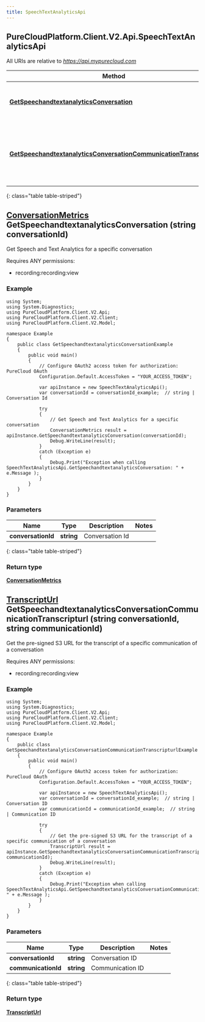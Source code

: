 ```yaml
---
title: SpeechTextAnalyticsApi
---
```

## PureCloudPlatform.Client.V2.Api.SpeechTextAnalyticsApi

All URIs are relative to *https://api.mypurecloud.com*

| Method | HTTP request | Description |
| ------------- | ------------- | ------------- |
| [**GetSpeechandtextanalyticsConversation**](SpeechTextAnalyticsApi.html#getspeechandtextanalyticsconversation) | **GET** /api/v2/speechandtextanalytics/conversations/{conversationId} | Get Speech and Text Analytics for a specific conversation |
| [**GetSpeechandtextanalyticsConversationCommunicationTranscripturl**](SpeechTextAnalyticsApi.html#getspeechandtextanalyticsconversationcommunicationtranscripturl) | **GET** /api/v2/speechandtextanalytics/conversations/{conversationId}/communications/{communicationId}/transcripturl | Get the pre-signed S3 URL for the transcript of a specific communication of a conversation |
{: class="table table-striped"}

<a name="getspeechandtextanalyticsconversation"></a>

## [**ConversationMetrics**](ConversationMetrics.html) GetSpeechandtextanalyticsConversation (string conversationId)



Get Speech and Text Analytics for a specific conversation



Requires ANY permissions: 

* recording:recording:view

### Example
```{"language":"csharp"}
using System;
using System.Diagnostics;
using PureCloudPlatform.Client.V2.Api;
using PureCloudPlatform.Client.V2.Client;
using PureCloudPlatform.Client.V2.Model;

namespace Example
{
    public class GetSpeechandtextanalyticsConversationExample
    {
        public void main()
        { 
            // Configure OAuth2 access token for authorization: PureCloud OAuth
            Configuration.Default.AccessToken = "YOUR_ACCESS_TOKEN";

            var apiInstance = new SpeechTextAnalyticsApi();
            var conversationId = conversationId_example;  // string | Conversation Id

            try
            { 
                // Get Speech and Text Analytics for a specific conversation
                ConversationMetrics result = apiInstance.GetSpeechandtextanalyticsConversation(conversationId);
                Debug.WriteLine(result);
            }
            catch (Exception e)
            {
                Debug.Print("Exception when calling SpeechTextAnalyticsApi.GetSpeechandtextanalyticsConversation: " + e.Message );
            }
        }
    }
}
```

### Parameters


|Name | Type | Description  | Notes |
|------------- | ------------- | ------------- | -------------|
| **conversationId** | **string**| Conversation Id |  |
{: class="table table-striped"}

### Return type

[**ConversationMetrics**](ConversationMetrics.html)

<a name="getspeechandtextanalyticsconversationcommunicationtranscripturl"></a>

## [**TranscriptUrl**](TranscriptUrl.html) GetSpeechandtextanalyticsConversationCommunicationTranscripturl (string conversationId, string communicationId)



Get the pre-signed S3 URL for the transcript of a specific communication of a conversation



Requires ANY permissions: 

* recording:recording:view

### Example
```{"language":"csharp"}
using System;
using System.Diagnostics;
using PureCloudPlatform.Client.V2.Api;
using PureCloudPlatform.Client.V2.Client;
using PureCloudPlatform.Client.V2.Model;

namespace Example
{
    public class GetSpeechandtextanalyticsConversationCommunicationTranscripturlExample
    {
        public void main()
        { 
            // Configure OAuth2 access token for authorization: PureCloud OAuth
            Configuration.Default.AccessToken = "YOUR_ACCESS_TOKEN";

            var apiInstance = new SpeechTextAnalyticsApi();
            var conversationId = conversationId_example;  // string | Conversation ID
            var communicationId = communicationId_example;  // string | Communication ID

            try
            { 
                // Get the pre-signed S3 URL for the transcript of a specific communication of a conversation
                TranscriptUrl result = apiInstance.GetSpeechandtextanalyticsConversationCommunicationTranscripturl(conversationId, communicationId);
                Debug.WriteLine(result);
            }
            catch (Exception e)
            {
                Debug.Print("Exception when calling SpeechTextAnalyticsApi.GetSpeechandtextanalyticsConversationCommunicationTranscripturl: " + e.Message );
            }
        }
    }
}
```

### Parameters


|Name | Type | Description  | Notes |
|------------- | ------------- | ------------- | -------------|
| **conversationId** | **string**| Conversation ID |  |
| **communicationId** | **string**| Communication ID |  |
{: class="table table-striped"}

### Return type

[**TranscriptUrl**](TranscriptUrl.html)

